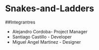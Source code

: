 # Snakes-and-Ladders
##Integrantres
- Alejandro Cordoba- Project Manager
- Santiago Castillo - Developer
- Miguel Angel Martinez - Designer
